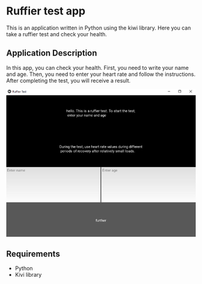 # Ruffier test app

This is an application written in Python using the kiwi library. Here you can take a ruffier test and check your health.

## Application Description

In this app, you can check your health. First, you need to write your name and age. Then, you need to enter your heart rate and follow the instructions. After completing the test, you will receive a result. 

![main screen](images/mainscreen.png)

## Requirements

- Python
- Kivi library

